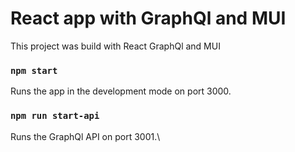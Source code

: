 # React app with GraphQl and MUI

This project was build with React GraphQl and MUI

### `npm start`

Runs the app in the development mode on port 3000.

### `npm run start-api`

Runs the GraphQl API on port 3001.\
